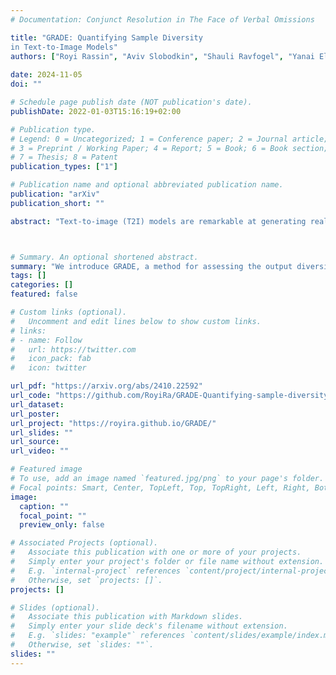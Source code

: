 ```yaml
---
# Documentation: Conjunct Resolution in The Face of Verbal Omissions

title: "GRADE: Quantifying Sample Diversity
in Text-to-Image Models"
authors: ["Royi Rassin", "Aviv Slobodkin", "Shauli Ravfogel", "Yanai Elazar", "Yoav Goldberg"]
               
date: 2024-11-05
doi: ""

# Schedule page publish date (NOT publication's date).
publishDate: 2022-01-03T15:16:19+02:00

# Publication type.
# Legend: 0 = Uncategorized; 1 = Conference paper; 2 = Journal article;
# 3 = Preprint / Working Paper; 4 = Report; 5 = Book; 6 = Book section;
# 7 = Thesis; 8 = Patent
publication_types: ["1"]

# Publication name and optional abbreviated publication name.
publication: "arXiv"
publication_short: ""

abstract: "Text-to-image (T2I) models are remarkable at generating realistic images based on textual descriptions. However, textual prompts are inherently underspecified: they do not specify all possible attributes of the required image. This raises two key questions: Do T2I models generate diverse outputs on underspecified prompts? How can we automatically measure diversity? We propose GRADE: Granular Attribute Diversity Evaluation, an automatic method for quantifying sample diversity. GRADE leverages the world knowledge embedded in large language models and visual question-answering systems to identify relevant concept-specific axes of diversity (e.g., ``shape'' and ``color'' for the concept ``cookie''). It then estimates frequency distributions of concepts and their attributes and quantifies diversity using (normalized) entropy. GRADE achieves over 90% human agreement while exhibiting weak correlation to commonly used diversity metrics. We use GRADE to measure the overall diversity of 12 T2I models using 400 concept-attribute pairs, revealing that all models display limited variation. Further, we find that these models often exhibit default behaviors, a phenomenon where the model consistently generates concepts with the same attributes (e.g., 98% of the cookies are round). Finally, we demonstrate that a key reason for low diversity is due to underspecified captions in training data. Our work proposes a modern, semantically-driven approach to measure sample diversity and highlights the stunning homogeneity in outputs by T2I models."



# Summary. An optional shortened abstract.
summary: "We introduce GRADE, a method for assessing the output diversity of images generated by text-to-image models. Using LLMs and Visual-QA systems, GRADE quantifies diversity across concept-specific attributes by estimating attribute distributions and calculating normalized entropy."
tags: []
categories: []
featured: false

# Custom links (optional).
#   Uncomment and edit lines below to show custom links.
# links:
# - name: Follow
#   url: https://twitter.com
#   icon_pack: fab
#   icon: twitter

url_pdf: "https://arxiv.org/abs/2410.22592"
url_code: "https://github.com/RoyiRa/GRADE-Quantifying-sample-diversity-in-text-to-image-models"
url_dataset:
url_poster:
url_project: "https://royira.github.io/GRADE/"
url_slides: ""
url_source:
url_video: ""

# Featured image
# To use, add an image named `featured.jpg/png` to your page's folder.
# Focal points: Smart, Center, TopLeft, Top, TopRight, Left, Right, BottomLeft, Bottom, BottomRight.
image:
  caption: ""
  focal_point: ""
  preview_only: false

# Associated Projects (optional).
#   Associate this publication with one or more of your projects.
#   Simply enter your project's folder or file name without extension.
#   E.g. `internal-project` references `content/project/internal-project/index.md`.
#   Otherwise, set `projects: []`.
projects: []

# Slides (optional).
#   Associate this publication with Markdown slides.
#   Simply enter your slide deck's filename without extension.
#   E.g. `slides: "example"` references `content/slides/example/index.md`.
#   Otherwise, set `slides: ""`.
slides: ""
---
```

